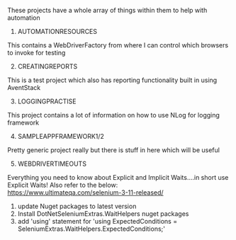 These projects have a whole array of things within them to help with automation
1) AUTOMATIONRESOURCES

This contains a WebDriverFactory from where I can control which browsers to invoke for testing



2) CREATINGREPORTS

This is a test project which also has reporting functionality built in using AventStack



3) LOGGINGPRACTISE

This project contains a lot of information on how to use NLog for logging framework



4) SAMPLEAPPFRAMEWORK1/2

Pretty generic project really but there is stuff in here which will be useful

5) WEBDRIVERTIMEOUTS



Everything you need to know about Explicit and Implicit Waits....in short use Explicit Waits! Also refer to the below:
https://www.ultimateqa.com/selenium-3-11-released/

1) update Nuget packages to latest version
2) Install DotNetSeleniumExtras.WaitHelpers nuget packages
3) add 'using' statement for 'using ExpectedConditions =  SeleniumExtras.WaitHelpers.ExpectedConditions;'
